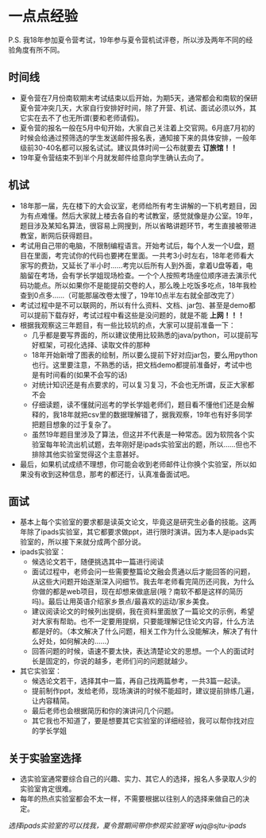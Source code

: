 # 一点点经验
P.S. 我18年参加夏令营考试，19年参与夏令营机试评卷，所以涉及两年不同的经验角度有所不同。
## 时间线
* 夏令营在7月份南软期末考试结束以后开始，为期5天，通常都会和南软的保研夏令营冲突几天，大家自行安排好时间，除了开营、机试、面试必须以外，其它实在去不了也无所谓(要和老师请假)。
* 夏令营的报名一般在5月中旬开始，大家自己关注着上交官网。6月底7月初的时候会给通过预筛选的学生发送邮件报名表，通知接下来的具体安排，一般年级前30-40名都可以报名试试。建议具体时间一公布就要去 **订旅馆！！**
* 19年夏令营结束不到半个月就发邮件给意向学生确认去向了。

## 机试
* 18年那一届，先在楼下的大会议室，老师给所有考生讲解的一下机考题目，因为有点难懂。然后大家就上楼去各自的考试教室，感觉就像是办公室。19年，题目涉及某知名算法，很容易上网搜到，所以省略讲题环节，考生直接被带进教室，断网后获得题目。
* 考试用自己带的电脑，不限制编程语言。开始考试后，每个人发一个U盘，题目在里面，考完试你的代码也要拷在里面。一共考3小时左右，18年老师看大家写的费劲，又延长了半小时……考完以后所有人到外面，拿着U盘等着，电脑留在考场，会有学长学姐现场检查。一个个人按照考场座位顺序进去演示代码功能点。所以如果你不是能提前交卷的人，那么晚上吃饭多吃点，18年我检查到0点多……（可能那届改卷太慢了，19年10点半左右就全部改完了）
* 考试过程中是不可以联网的，所以有什么资料、文档、jar包、甚至是demo都可以提前下载存好，考试过程中看这些是没问题的，就是不能 **上网！！！**
* 根据我观察这三年题目，有一些比较坑的点，大家可以提前准备一下：
    - 几乎都是要写界面的，所以建议使用比较熟悉的java/python，可以提前写好框架，可视化选择、读取文件的那种
    - 18年开始新增了图表的绘制，所以要么提前下好对应jar包，要么用python也行。这里要注意，不熟悉的话，把文档demo都提前准备好，考试中也是有时间看的(如果不会写的话)
    - 对统计知识还是有点要求的，可以复习复习，不会也无所谓，反正大家都不会
    - 仔细读题，读不懂就问巡考的学长学姐老师们，题目看不懂他们还是会解释的，我18年就把csv里的数据理解错了，据我观察，19年也有好多同学把题目想象的过于复杂了。
    - 虽然19年题目里涉及了算法，但这并不代表是一种常态。因为软院各个实验室每年轮流出机试题，去年刚好是ipads实验室出的题，所以……但也不排除其他实验室觉得这个主意甚好。
* 最后，如果机试成绩不理想，你可能会收到老师邮件让你换个实验室，所以如果没有收到这种信息，那考的都还行，认真准备面试吧。

## 面试
* 基本上每个实验室的要求都是读英文论文，毕竟这是研究生必备的技能。这两年除了ipads实验室，其它都要求做ppt，进行限时演讲。因为本人是ipads实验室的，所以接下来就分成两个部分说。
* ipads实验室：
    - 候选论文若干，随便挑选其中一篇进行阅读
    - 面试过程中，老师会问一些需要整篇论文融会贯通以后才能回答的问题，从这些大问题开始逐渐深入问细节。我去年老师看完简历还问我，为什么你做的都是web项目，现在却想来做底层(哦？南软不都是这样的简历吗)。最后让用英语介绍家乡景点/最喜欢的运动/家乡美食。
    - 建议阅读论文的时候列出提纲，我在资料里面放了一篇论文的示例，希望对大家有帮助。也不一定要用提纲，只要能理解记住论文内容，什么方法都是好的。（本文解决了什么问题，相关工作为什么没能解决，解决了有什么好处，如何解决的……）
    - 回答问题的时候，语速不要太快，表达清楚论文的思想。一个人的面试时长是固定的，你说的越多，老师们问的问题就越少。
* 其它实验室：
    - 候选论文若干，选择其中一篇，再自己找两篇参考，一共3篇一起读。
    - 提前制作ppt，发给老师，现场演讲的时候不能超时，建议提前排练几遍，让内容精简。
    - 最后老师也会根据简历和你的演讲问几个问题。
    - 其它我也不知道了，要是想要其它实验室的详细经验，我可以帮你找对应的学长学姐

## 关于实验室选择
* 选实验室通常要综合自己的兴趣、实力、其它人的选择，报名人多录取人少的实验室肯定很难。
* 每年的热点实验室都会不太一样，不需要根据以往别人的选择来做自己的决定。

_选择ipads实验室的可以找我，夏令营期间带你参观实验室呀_
_wjq@sjtu-ipads_

